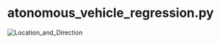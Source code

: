 # atonomous_vehicle_regression.py
![Location_and_Direction](https://user-images.githubusercontent.com/90746233/136648485-67f6f055-2777-49ca-9bb8-1eb072f6b056.JPG)
